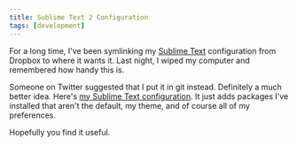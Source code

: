 ```yaml
---
title: Sublime Text 2 Configuration
tags: [development]
---
```


For a long time, I've been symlinking my [Sublime Text](http://sublimetext.com) configuration from Dropbox to where it wants it. Last night, I wiped my computer and remembered how handy this is.

Someone on Twitter suggested that I put it in git instead. Definitely a much better idea. Here's [my Sublime Text configuration](https://github.com/soffes/sublime). It just adds packages I've installed that aren't the default, my theme, and of course all of my preferences.

Hopefully you find it useful.
